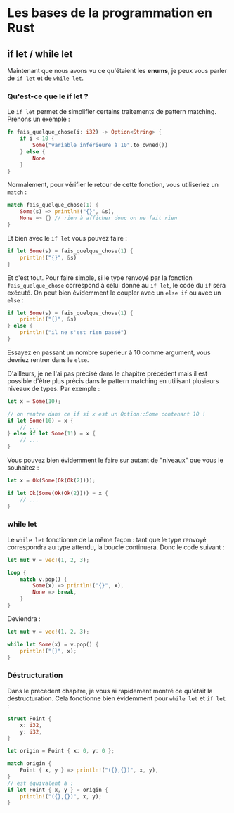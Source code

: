 # Les bases de la programmation en Rust

## if let / while let

Maintenant que nous avons vu ce qu'étaient les __enums__, je peux vous parler de `if let` et de `while let`.

### Qu'est-ce que le if let ?

Le `if let` permet de simplifier certains traitements de pattern matching. Prenons un exemple :

```Rust
fn fais_quelque_chose(i: i32) -> Option<String> {
    if i < 10 {
        Some("variable inférieure à 10".to_owned())
    } else {
        None
    }
}
```

Normalement, pour vérifier le retour de cette fonction, vous utiliseriez un `match` :

```Rust
match fais_quelque_chose(1) {
    Some(s) => println!("{}", &s),
    None => {} // rien à afficher donc on ne fait rien
}
```

Et bien avec le `if let` vous pouvez faire :

```Rust
if let Some(s) = fais_quelque_chose(1) {
    println!("{}", &s)
}
```

Et c'est tout. Pour faire simple, si le type renvoyé par la fonction `fais_quelque_chose` correspond à celui donné au `if let`, le code du `if` sera exécuté. On peut bien évidemment le coupler avec un `else if` ou avec un `else` :

```Rust
if let Some(s) = fais_quelque_chose(1) {
    println!("{}", &s)
} else {
    println!("il ne s'est rien passé")
}
```

Essayez en passant un nombre supérieur à 10 comme argument, vous devriez rentrer dans le `else`.

D'ailleurs, je ne l'ai pas précisé dans le chapitre précédent mais il est possible d'être plus précis dans le pattern matching en utilisant plusieurs niveaux de types. Par exemple :

```Rust
let x = Some(10);

// on rentre dans ce if si x est un Option::Some contenant 10 !
if let Some(10) = x {
    // ...
} else if let Some(11) = x {
    // ...
}
```

Vous pouvez bien évidemment le faire sur autant de "niveaux" que vous le souhaitez :

```Rust
let x = Ok(Some(Ok(Ok(2))));

if let Ok(Some(Ok(Ok(2)))) = x {
    // ...
}
```

### while let

Le `while let` fonctionne de la même façon : tant que le type renvoyé correspondra au type attendu, la boucle continuera. Donc le code suivant :

```Rust
let mut v = vec!(1, 2, 3);

loop {
    match v.pop() {
        Some(x) => println!("{}", x),
        None => break,
    }
}
```

Deviendra :

```Rust
let mut v = vec!(1, 2, 3);

while let Some(x) = v.pop() {
    println!("{}", x);
}
```

### Déstructuration

Dans le précédent chapitre, je vous ai rapidement montré ce qu'était la déstructuration. Cela fonctionne bien évidemment pour `while let` et `if let` :

```Rust
struct Point {
    x: i32,
    y: i32,
}

let origin = Point { x: 0, y: 0 };

match origin {
    Point { x, y } => println!("({},{})", x, y),
}
// est équivalent à :
if let Point { x, y } = origin {
    println!("({},{})", x, y);
}
```
